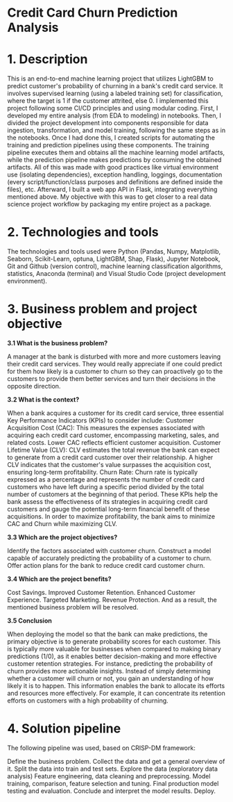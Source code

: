 # Credit Card Churn Prediction Analysis

# 1. Description
This is an end-to-end machine learning project that utilizes LightGBM to predict customer's probability of churning in a bank's credit card service. It involves supervised learning (using a labeled training set) for classification, where the target is 1 if the customer attrited, else 0.
I implemented this project following some CI/CD principles and using modular coding. First, I developed my entire analysis (from EDA to modeling) in notebooks. Then, I divided the project development into components responsible for data ingestion, transformation, and model training, following the same steps as in the notebooks. Once I had done this, I created scripts for automating the training and prediction pipelines using these components. The training pipeline executes them and obtains all the machine learning model artifacts, while the prediction pipeline makes predictions by consuming the obtained artifacts. All of this was made with good practices like virtual environment use (isolating dependencies), exception handling, loggings, documentation (every script/function/class purposes and definitions are defined inside the files), etc. Afterward, I built a web app API in Flask, integrating everything mentioned above. My objective with this was to get closer to a real data science project workflow by packaging my entire project as a package.
# 2. Technologies and tools
The technologies and tools used were Python (Pandas, Numpy, Matplotlib, Seaborn, Scikit-Learn, optuna, LightGBM, Shap, Flask), Jupyter Notebook, Git and Github (version control), machine learning classification algorithms, statistics, Anaconda (terminal) and Visual Studio Code (project development environment).

# 3. Business problem and project objective

**3.1 What is the business problem?**

A manager at the bank is disturbed with more and more customers leaving their credit card services. They would really appreciate if one could predict for them how likely is a customer to churn so they can proactively go to the customers to provide them better services and turn their decisions in the opposite direction.

**3.2 What is the context?**

When a bank acquires a customer for its credit card service, three essential Key Performance Indicators (KPIs) to consider include:
Customer Acquisition Cost (CAC): This measures the expenses associated with acquiring each credit card customer, encompassing marketing, sales, and related costs. Lower CAC reflects efficient customer acquisition.
Customer Lifetime Value (CLV): CLV estimates the total revenue the bank can expect to generate from a credit card customer over their relationship. A higher CLV indicates that the customer's value surpasses the acquisition cost, ensuring long-term profitability.
Churn Rate: Churn rate is typically expressed as a percentage and represents the number of credit card customers who have left during a specific period divided by the total number of customers at the beginning of that period.
These KPIs help the bank assess the effectiveness of its strategies in acquiring credit card customers and gauge the potential long-term financial benefit of these acquisitions.
In order to maximize profitability, the bank aims to minimize CAC and Churn while maximizing CLV.

**3.3 Which are the project objectives?**

Identify the factors associated with customer churn.
Construct a model capable of accurately predicting the probability of a customer to churn.
Offer action plans for the bank to reduce credit card customer churn.

**3.4 Which are the project benefits?**

Cost Savings.
Improved Customer Retention.
Enhanced Customer Experience.
Targeted Marketing.
Revenue Protection.
And as a result, the mentioned business problem will be resolved.

**3.5 Conclusion**

When deploying the model so that the bank can make predictions, the primary objective is to generate probability scores for each customer. This is typically more valuable for businesses when compared to making binary predictions (1/0), as it enables better decision-making and more effective customer retention strategies.
For instance, predicting the probability of churn provides more actionable insights. Instead of simply determining whether a customer will churn or not, you gain an understanding of how likely it is to happen. This information enables the bank to allocate its efforts and resources more effectively. For example, it can concentrate its retention efforts on customers with a high probability of churning.

# 4. Solution pipeline
The following pipeline was used, based on CRISP-DM framework:

Define the business problem.
Collect the data and get a general overview of it.
Split the data into train and test sets.
Explore the data (exploratory data analysis)
Feature engineering, data cleaning and preprocessing.
Model training, comparison, feature selection and tuning.
Final production model testing and evaluation.
Conclude and interpret the model results.
Deploy.
